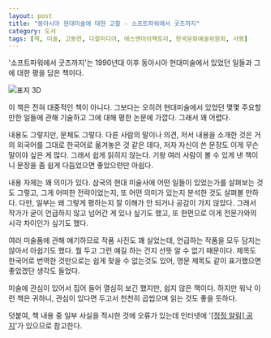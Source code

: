 ```yaml
---
layout: post
title: "동아시아 현대미술에 대한 고찰 - 소프트파워에서 굿즈까지"
category: 도서
tags: [책, 미술, 고동연, 다할미디어, 에스엔아이팩토리, 한국문화예술위원회, 서평]
---
```


'소프트파워에서 굿즈까지'는
1990년대 이후 동아시아 현대미술에서 있었던 일들과 그에 대한 평을 담은 책이다.

![표지 3D](https://lh3.googleusercontent.com/z7s2CPVIoEnAisktutxSXaeTOhOzL863BUjFthTUHLFnzb9GvDYd0mDfFGwN94803CZXGae1PrCBbg=s480)

이 책은 전혀 대중적인 책이 아니다.
그보다는 오히려 현대미술에서 있었던 몇몇 주요할 만한 일들에 관해 기술하고
그에 대해 평한 논문에 가깝다.
그래서 꽤 어렵다.

내용도 그렇지만, 문체도 그렇다.
다른 사람의 말이나 의견, 저서 내용을 소개한 것은
거의 외국어를 그대로 한국어로 옮겨놓은 것 같은 데다,
저자 자신이 쓴 문장도 이게 무슨 말이야 싶은 게 많다.
그래서 쉽게 읽히지 않는다.
기왕 여러 사람이 볼 수 있게 낸 책이니 문장을 좀 쉽게 다듬었으면 좋았으련만 아쉽다.

내용 자체는 꽤 의미가 있다.
삼국의 현대 미술사에 어떤 일들이 있었는가를 살펴보는 것도 그렇고,
그게 어떠한 전략이었는지, 또 어떤 의미가 있는지 분석한 것도 살펴볼 만하다.
다만, 일부는 왜 그렇게 평하는지 잘 이해가 안 되거나 공감이 가지 않았다.
그래서 작가가 굳이 언급하지 않고 넘어간 게 있나 싶기도 했고,
또 한편으로 이게 전문가와의 시각 차이인가 싶기도 했다.

여러 미술품에 관해 얘기하므로 작품 사진도 꽤 실었는데,
언급하는 작품을 모두 담지는 않아서 아쉽기도 했다.
뭘 두고 그런 얘길 하는 건지 선뜻 알 수 없기 때문이다.
제목도 한국어로 번역한 것만으로는 쉽게 찾을 수 없는것도 있어,
영문 제목도 같이 표기했으면 좋았겠단 생각도 들었다.

미술에 관심이 있어서 집어 들어 열심히 보긴 했지만, 쉽지 않은 책이다.
하지만 워낙 이런 책은 귀하니,
관심이 있다면 두고서 천천히 곱씹으며 읽는 것도 좋을 듯하다.

덧붙여, 책 내용 중 일부 사실을 적시한 것에 오류가 있는데
인터넷에 '[[정정 알림] 공지](http://okinokin.tumblr.com/post/170384375895/)'가 있으므로
참고한다.

<!--

>> 168페이지 6째줄 “2015년 옥인 콜렉티브는 광주 비엔날레의 부분으로 각국의 작가들과 작가 공동체, 작가의 생존 문제를 함께 다룬 바 있다”.
(정정) -> 광주비엔날레는 2014년이었고 당시 광주비엔날레에 참여했던 옥인 콜렉티브의 신작은 광주항쟁을 상징하는 노래인 ‘님을 위한 행진곡’이 2009년부터 공식적인 행사에서 제창 금지된 데 대한 비판적인 관점을 담은 사운드와 퍼포먼스 작업 <작전명-님과 노래를 위하여>(2014)였습니다.

>> 168페이지 13째줄 “김화용 작가가 이정민, 진시우 등의 작가들을 초대하여 옥인 콜렉티브를 결성하게 되었다.”
(정정) -> 김화용 작가가 거주하던 옥인 아파트의 철거 소식을 듣고 이정민, 진시우, 조은지, 이주영, 육킹탄 등 여러 예술가들이 옥인아파트를 방문하면서 <옥인아파트 프로젝트>(2009)가 시작되었습니다. 그 과정에서 옥인 콜렉티브라는 이름을 사용해서 현재 멤버인 3명의 작가들이 활동하게 되었습니다.

>> 169페이지 4째줄, “같은 해 박은숙과 영국 작가들로 구성된 리슨투더시티”
(정정) -> 박은숙이 아니라 박은선 작가입니다.

>> 171페이지 첫 번째 단락의 작업 설명에서. 
“아르코 미술관에서 열린 2012년 <<작전명-까맣고 뜨거운 것을 위하여>>에서 데모를 위한 피켓트가 정지된 상태로” 
(정정) -> 대안공간 루프에 설치된 <작전명-하얗고 차가운 것을 위하여>입니다. 피켓이 등장하는 작업은 <작전명-하얗고 차가운 것을 위하여>이고 이것은 시위에 쓰이는 피켓 모양을 하고 있지만 눈을 치우는 도구로 쓰여졌습니다. 
설치된 오브제 그 자체 보다는 관객들과 함께 한 약속을 특정 조건과 시점에서 이행하는 행위가 더 중요한 작업이었습니다.  

>> 171페이지와 175 페이지의 서술에 등장하는 옥인 콜렉티브의 깃발(2010)은 흰 깃발이 아니고 그래서 항복의 의미를 나타내는 것이 아닙니다.
이 깃발은 ‘지금 여기에 옥인이 있다‘라는 일종의 신호일뿐 다른 의미를 내포하지 않으려고 의도된 것입니다.

>> 175 페이지 마지막 줄, “제주도로 가서 인터넷 라디오 <패닉룸>을 진행하였다. <패닉룸>에서는 인터뷰 응대자의 얼굴을 모자이크로 처리하고 소리만 들리도록 함으로써”
(정정) -> 옥인 콜렉티브 인터넷 라디오의 제목은 [스튜디오+82]이며 설치 작업이었던 <패닉룸>(2010)에서는 인터뷰 응대자의 얼굴을 모자이크 처리하지 않았고 참여자의 동의하에 촬영했습니다.

178 페이지 두 번째 단락 절반에 걸쳐 필자가 서술한 <옥상 3부작>은 이정민 작가의 개인전(2010) 제목이자 작업의 제목이었고, 저자의 설명 중에 3부에 해당하는 설치 작업은 “이정민 작가가 김화용 작가의 개인적인 가족사”를 다룬 것이 아니라 이정민 작가 본인의 개인적인 가족사를 다룬 것입니다.

-->
